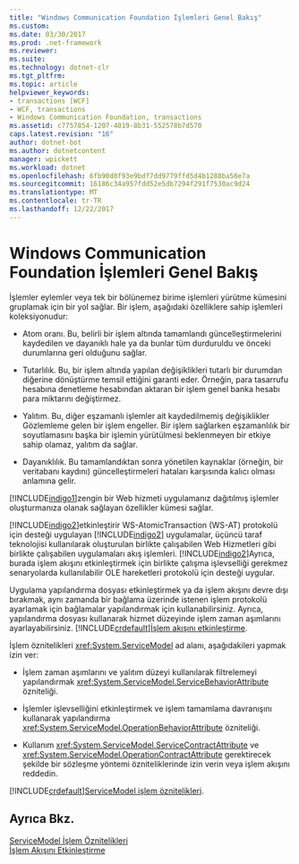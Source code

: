 ```yaml
---
title: "Windows Communication Foundation İşlemleri Genel Bakış"
ms.custom: 
ms.date: 03/30/2017
ms.prod: .net-framework
ms.reviewer: 
ms.suite: 
ms.technology: dotnet-clr
ms.tgt_pltfrm: 
ms.topic: article
helpviewer_keywords:
- transactions [WCF]
- WCF, transactions
- Windows Communication Foundation, transactions
ms.assetid: c7757854-1207-4019-8b31-552578b7d570
caps.latest.revision: "16"
author: dotnet-bot
ms.author: dotnetcontent
manager: wpickett
ms.workload: dotnet
ms.openlocfilehash: 6fb90d0f93e9bdf7dd9779ffd5d4b1288ba56e7a
ms.sourcegitcommit: 16186c34a957fdd52e5db7294f291f7530ac9d24
ms.translationtype: MT
ms.contentlocale: tr-TR
ms.lasthandoff: 12/22/2017
---
```

# <a name="windows-communication-foundation-transactions-overview"></a>Windows Communication Foundation İşlemleri Genel Bakış
İşlemler eylemler veya tek bir bölünemez birime işlemleri yürütme kümesini gruplamak için bir yol sağlar. Bir işlem, aşağıdaki özelliklere sahip işlemleri koleksiyonudur:  
  
-   Atom oranı. Bu, belirli bir işlem altında tamamlandı güncelleştirmelerini kaydedilen ve dayanıklı hale ya da bunlar tüm durduruldu ve önceki durumlarına geri olduğunu sağlar.  
  
-   Tutarlılık. Bu, bir işlem altında yapılan değişiklikleri tutarlı bir durumdan diğerine dönüştürme temsil ettiğini garanti eder. Örneğin, para tasarrufu hesabına denetleme hesabından aktaran bir işlem genel banka hesabı para miktarını değiştirmez.  
  
-   Yalıtım. Bu, diğer eşzamanlı işlemler ait kaydedilmemiş değişiklikler Gözlemleme gelen bir işlem engeller. Bir işlem sağlarken eşzamanlılık bir soyutlamasını başka bir işlemin yürütülmesi beklenmeyen bir etkiye sahip olamaz, yalıtım da sağlar.  
  
-   Dayanıklılık. Bu tamamlandıktan sonra yönetilen kaynaklar (örneğin, bir veritabanı kaydını) güncelleştirmeleri hataları karşısında kalıcı olması anlamına gelir.  
  
 [!INCLUDE[indigo1](../../../../includes/indigo1-md.md)]zengin bir Web hizmeti uygulamanız dağıtılmış işlemler oluşturmanıza olanak sağlayan özellikler kümesi sağlar.  
  
 [!INCLUDE[indigo2](../../../../includes/indigo2-md.md)]etkinleştirir WS-AtomicTransaction (WS-AT) protokolü için desteği uygulayan [!INCLUDE[indigo2](../../../../includes/indigo2-md.md)] uygulamalar, üçüncü taraf teknolojisi kullanılarak oluşturulan birlikte çalışabilen Web Hizmetleri gibi birlikte çalışabilen uygulamaları akış işlemleri. [!INCLUDE[indigo2](../../../../includes/indigo2-md.md)]Ayrıca, burada işlem akışını etkinleştirmek için birlikte çalışma işlevselliği gerekmez senaryolarda kullanılabilir OLE hareketleri protokolü için desteği uygular.  
  
 Uygulama yapılandırma dosyası etkinleştirmek ya da işlem akışını devre dışı bırakmak, aynı zamanda bir bağlama üzerinde istenen işlem protokolü ayarlamak için bağlamalar yapılandırmak için kullanabilirsiniz. Ayrıca, yapılandırma dosyası kullanarak hizmet düzeyinde işlem zaman aşımlarını ayarlayabilirsiniz. [!INCLUDE[crdefault](../../../../includes/crdefault-md.md)][İşlem akışını etkinleştirme](../../../../docs/framework/wcf/feature-details/enabling-transaction-flow.md).  
  
 İşlem öznitelikleri <xref:System.ServiceModel> ad alanı, aşağıdakileri yapmak izin ver:  
  
-   İşlem zaman aşımlarını ve yalıtım düzeyi kullanılarak filtrelemeyi yapılandırmak <xref:System.ServiceModel.ServiceBehaviorAttribute> özniteliği.  
  
-   İşlemler işlevselliğini etkinleştirmek ve işlem tamamlama davranışını kullanarak yapılandırma <xref:System.ServiceModel.OperationBehaviorAttribute> özniteliği.  
  
-   Kullanım <xref:System.ServiceModel.ServiceContractAttribute> ve <xref:System.ServiceModel.OperationContractAttribute> gerektirecek şekilde bir sözleşme yöntemi özniteliklerinde izin verin veya işlem akışını reddedin.  
  
 [!INCLUDE[crdefault](../../../../includes/crdefault-md.md)][ServiceModel işlem öznitelikleri](../../../../docs/framework/wcf/feature-details/servicemodel-transaction-attributes.md).  
  
## <a name="see-also"></a>Ayrıca Bkz.  
 [ServiceModel İşlem Öznitelikleri](../../../../docs/framework/wcf/feature-details/servicemodel-transaction-attributes.md)  
 [İşlem Akışını Etkinleştirme](../../../../docs/framework/wcf/feature-details/enabling-transaction-flow.md)
